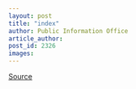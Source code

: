 ```yaml
---
layout: post
title: "index"
author: Public Information Office
article_author: 
post_id: 2326
images:
---
```



<p><a href="http://www1.ucsc.edu/currents/00-01/04-30/index.html" title="Permalink to index">Source</a></p>
